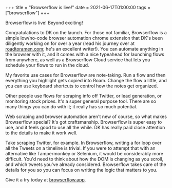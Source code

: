 +++
title = "Browserflow is live!"
date = 2021-06-17T01:00:00
tags = ["browserflow"]
+++

Browserflow is live! Beyond exciting!

Congratulations to DK on the launch. For those not familiar, Browserflow is a simple low/no-code browser automation chrome extension that DK's been diligently working on for over a year (read his journey over at [roadtoramen.com](https://roadtoramen.com/); he's an excellent writer!). You can automate anything in the browser with it, and it comes with a nice typeahead for launching flows from anywhere, as well as a Browserflow Cloud service that lets you schedule your flows to run in the cloud.

My favorite use cases for Browserflow are note-taking. Run a flow and then everything you highlight gets copied into Roam. Change the flow a little, and you can use keyboard shortcuts to control how the notes get organized.

Other people use flows for scraping info off Twitter, or lead generation, or monitoring stock prices. It's a super general purpose tool. There are so many things you can do with it; it really has so much potential.

Web scraping and browser automation aren't new of course, so what makes Browserflow special? It's got craftsmanship. Browserflow is super easy to use, and it feels good to use all the while. DK has really paid close attention to the details to make it work well.

Take scraping Twitter, for example. In Browserflow, writing a for loop over all the Tweets on a timeline is trivial. If you were to attempt that with an alternative like Tampermonkey or Selenium, it would be considerably more difficult. You'd need to think about how the DOM is changing as you scroll, and which tweets you've already considered. Browserflow takes care of the details for you so you can focus on writing the logic that matters to you.

Give it a try today at [browserflow.app](https://browserflow.app/).
